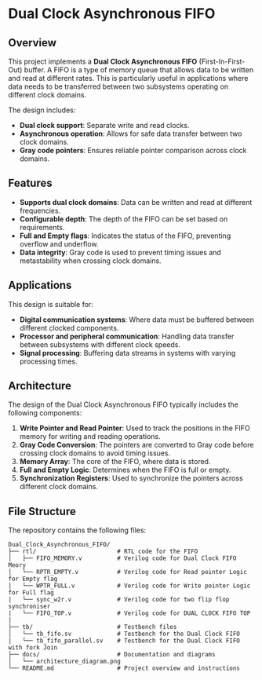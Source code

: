 # Dual Clock Asynchronous FIFO

## Overview
This project implements a **Dual Clock Asynchronous FIFO** (First-In-First-Out) buffer. A FIFO is a type of memory queue that allows data to be written and read at different rates. This is particularly useful in applications where data needs to be transferred between two subsystems operating on different clock domains.

The design includes:
- **Dual clock support**: Separate write and read clocks.
- **Asynchronous operation**: Allows for safe data transfer between two clock domains.
- **Gray code pointers**: Ensures reliable pointer comparison across clock domains.

## Features
- **Supports dual clock domains**: Data can be written and read at different frequencies.
- **Configurable depth**: The depth of the FIFO can be set based on requirements.
- **Full and Empty flags**: Indicates the status of the FIFO, preventing overflow and underflow.
- **Data integrity**: Gray code is used to prevent timing issues and metastability when crossing clock domains.

## Applications
This design is suitable for:
- **Digital communication systems**: Where data must be buffered between different clocked components.
- **Processor and peripheral communication**: Handling data transfer between subsystems with different clock speeds.
- **Signal processing**: Buffering data streams in systems with varying processing times.

## Architecture
The design of the Dual Clock Asynchronous FIFO typically includes the following components:

1. **Write Pointer and Read Pointer**: Used to track the positions in the FIFO memory for writing and reading operations.
2. **Gray Code Conversion**: The pointers are converted to Gray code before crossing clock domains to avoid timing issues.
3. **Memory Array**: The core of the FIFO, where data is stored.
4. **Full and Empty Logic**: Determines when the FIFO is full or empty.
5. **Synchronization Registers**: Used to synchronize the pointers across different clock domains.

## File Structure
The repository contains the following files:

```plaintext
Dual_Clock_Asynchronous_FIFO/
├── rtl/                       # RTL code for the FIFO
│   ├── FIFO_MEMORY.v          # Verilog code for Dual Clock FIFO Meory
│   └── RPTR_EMPTY.v           # Verilog code for Read pointer Logic for Empty flag
|   └── WPTR_FULL.v            # Verilog code for Write pointer Logic for Full flag
|   └── sync_w2r.v             # Verilog code for two flip flop synchroniser
|   └── FIFO_TOP.v             # Verilog code for DUAL CLOCK FIFO TOP
|
├── tb/                        # Testbench files
│   └── tb_fifo.sv             # Testbench for the Dual Clock FIFO
|   └── tb_fifo_parallel.sv    # Testbench for the Dual Clock FIFO with fork Join
├── docs/                      # Documentation and diagrams
│   └── architecture_diagram.png
└── README.md                  # Project overview and instructions
